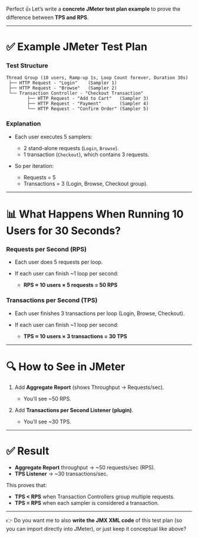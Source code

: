 Perfect 👍 Let’s write a **concrete JMeter test plan example** to prove the difference between **TPS and RPS**.

---

# ✅ Example JMeter Test Plan

### Test Structure

```
Thread Group (10 users, Ramp-up 1s, Loop Count forever, Duration 30s)
 ├── HTTP Request - "Login"    (Sampler 1)
 ├── HTTP Request - "Browse"   (Sampler 2)
 └── Transaction Controller - "Checkout Transaction"
        ├── HTTP Request - "Add to Cart"   (Sampler 3)
        ├── HTTP Request - "Payment"       (Sampler 4)
        └── HTTP Request - "Confirm Order" (Sampler 5)
```

### Explanation

* Each user executes 5 samplers:

  * 2 stand-alone requests (`Login`, `Browse`).
  * 1 transaction (`Checkout`), which contains 3 requests.
* So per iteration:

  * Requests = 5
  * Transactions = 3 (Login, Browse, Checkout group).

---

# 📊 What Happens When Running 10 Users for 30 Seconds?

### Requests per Second (RPS)

* Each user does 5 requests per loop.
* If each user can finish \~1 loop per second:

  * **RPS ≈ 10 users × 5 requests = 50 RPS**

### Transactions per Second (TPS)

* Each user finishes 3 transactions per loop (Login, Browse, Checkout).
* If each user can finish \~1 loop per second:

  * **TPS ≈ 10 users × 3 transactions = 30 TPS**

---

# 🔍 How to See in JMeter

1. Add **Aggregate Report** (shows Throughput → Requests/sec).

   * You’ll see \~50 RPS.
2. Add **Transactions per Second Listener (plugin)**.

   * You’ll see \~30 TPS.

---

# ✅ Result

* **Aggregate Report** throughput → \~50 requests/sec (RPS).
* **TPS Listener** → \~30 transactions/sec.

This proves that:

* **TPS < RPS** when Transaction Controllers group multiple requests.
* **TPS = RPS** when each sampler is considered a transaction.

---

👉 Do you want me to also **write the JMX XML code** of this test plan (so you can import directly into JMeter), or just keep it conceptual like above?
